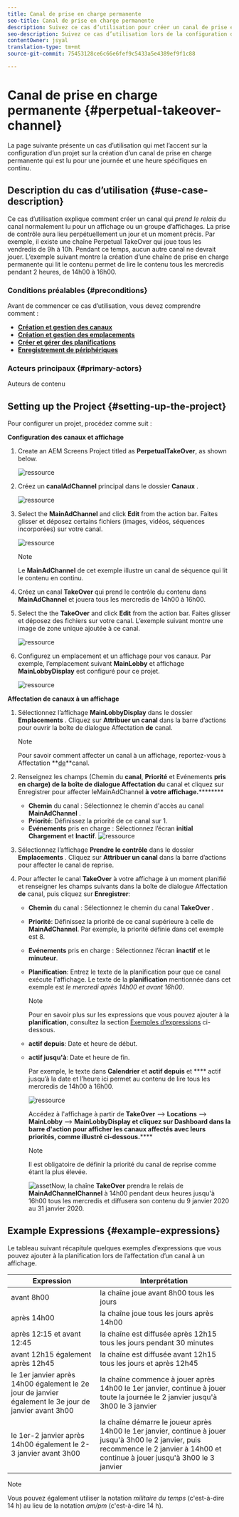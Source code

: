 ```yaml
---
title: Canal de prise en charge permanente
seo-title: Canal de prise en charge permanente
description: Suivez ce cas d’utilisation pour créer un canal de prise en charge permanente.
seo-description: Suivez ce cas d’utilisation lors de la configuration d’un projet qui crée un canal de prise en charge permanente qui est lu pour une journée et une heure spécifiques en continu.
contentOwner: jsyal
translation-type: tm+mt
source-git-commit: 75453128ce6c66e6fef9c5433a5e4389ef9f1c88

---
```



# Canal de prise en charge permanente {#perpetual-takeover-channel}

La page suivante présente un cas d’utilisation qui met l’accent sur la configuration d’un projet sur la création d’un canal de prise en charge permanente qui est lu pour une journée et une heure spécifiques en continu.

## Description du cas d’utilisation {#use-case-description}

Ce cas d’utilisation explique comment créer un canal qui *prend le relais* du canal normalement lu pour un affichage ou un groupe d’affichages. La prise de contrôle aura lieu perpétuellement un jour et un moment précis.
Par exemple, il existe une chaîne Perpetual TakeOver qui joue tous les vendredis de 9h à 10h. Pendant ce temps, aucun autre canal ne devrait jouer. L’exemple suivant montre la création d’une chaîne de prise en charge permanente qui lit le contenu permet de lire le contenu tous les mercredis pendant 2 heures, de 14h00 à 16h00.

### Conditions préalables {#preconditions}

Avant de commencer ce cas d’utilisation, vous devez comprendre comment :

* **[Création et gestion des canaux](managing-channels.md)**
* **[Création et gestion des emplacements](managing-locations.md)**
* **[Créer et gérer des planifications](managing-schedules.md)**
* **[Enregistrement de périphériques](device-registration.md)**

### Acteurs principaux {#primary-actors}

Auteurs de contenu

## Setting up the Project {#setting-up-the-project}

Pour configurer un projet, procédez comme suit :

**Configuration des canaux et affichage**

1. Create an AEM Screens Project titled as **PerpetualTakeOver**, as shown below.

   ![ressource](assets/p_usecase1.png)

1. Créez un **canalAdChannel** principal dans le dossier **Canaux** .

   ![ressource](assets/p_usecase2.png)

1. Select the **MainAdChannel** and click **Edit** from the action bar. Faites glisser et déposez certains fichiers (images, vidéos, séquences incorporées) sur votre canal.

   ![ressource](assets/p_usecase3.png)


   >[!NOTE]
   >Le **MainAdChannel** de cet exemple illustre un canal de séquence qui lit le contenu en continu.

1. Créez un canal **TakeOver** qui prend le contrôle du contenu dans **MainAdChannel** et jouera tous les mercredis de 14h00 à 16h00.

1. Select the the **TakeOver** and click **Edit** from the action bar. Faites glisser et déposez des fichiers sur votre canal. L’exemple suivant montre une image de zone unique ajoutée à ce canal.

   ![ressource](assets/p_usecase4.png)

1. Configurez un emplacement et un affichage pour vos canaux. Par exemple, l’emplacement suivant **MainLobby** et affichage **MainLobbyDisplay** est configuré pour ce projet.

   ![ressource](assets/p_usecase5.png)

**Affectation de canaux à un affichage**

1. Sélectionnez l’affichage **MainLobbyDisplay** dans le dossier **Emplacements** . Cliquez sur **Attribuer un canal** dans la barre d’actions pour ouvrir la boîte de dialogue Affectation **de** canal.

   >[!NOTE]
   >Pour savoir comment affecter un canal à un affichage, reportez-vous à Affectation **[de](channel-assignment.md)**canal.

1. Renseignez les champs (Chemin du **canal**, **Priorité** et Evénements **pris en charge) de la boîte de dialogue Affectation du** canal et cliquez sur Enregistrer pour affecter leMainAdChannel **à votre affichage.**********

   * **Chemin** du canal : Sélectionnez le chemin d&#39;accès au canal **MainAdChannel** .
   * **Priorité**: Définissez la priorité de ce canal sur 1.
   * **Evénements** pris en charge : Sélectionnez l’écran **initial Chargement** et **Inactif**.
   ![ressource](assets/p_usecase6.png)

1. Sélectionnez l’affichage **Prendre le contrôle** dans le dossier **Emplacements** . Cliquez sur **Attribuer un canal** dans la barre d’actions pour affecter le canal de reprise.

1. Pour affecter le canal **TakeOver** à votre affichage à un moment planifié et renseigner les champs suivants dans la boîte de dialogue Affectation **de** canal, puis cliquez sur **Enregistrer**:

   * **Chemin** du canal : Sélectionnez le chemin du canal **TakeOver** .
   * **Priorité**: Définissez la priorité de ce canal supérieure à celle de **MainAdChannel**. Par exemple, la priorité définie dans cet exemple est 8.
   * **Evénements** pris en charge : Sélectionnez l’écran **inactif** et le **minuteur**.
   * **Planification**: Entrez le texte de la planification pour que ce canal exécute l&#39;affichage. Le texte de la **planification** mentionnée dans cet exemple est *le mercredi après 14h00 et avant 16h00*.
      >[!NOTE]
      >Pour en savoir plus sur les expressions que vous pouvez ajouter à la **planification**, consultez la section [Exemples d’expressions](#example-expressions) ci-dessous.
   * **actif depuis**: Date et heure de début.
   * **actif jusqu&#39;à**: Date et heure de fin.

      Par exemple, le texte dans **Calendrier** et **actif depuis** et **** actif jusqu’à la date et l’heure ici permet au contenu de lire tous les mercredis de 14h00 à 16h00.


      ![ressource](assets/p_usecase7.png)

      Accédez à l&#39;affichage à partir de **TakeOver** —> **Locations** —> **MainLobby** —> **MainLobbyDisplay et cliquez sur Dashboard dans la barre d&#39;action pour afficher les canaux affectés avec leurs priorités, comme illustré ci-dessous.******

      >[!NOTE]
      >Il est obligatoire de définir la priorité du canal de reprise comme étant la plus élevée.

      ![asset](assets/p_usecase8.png)Now, la chaîne **TakeOver** prendra le relais de **MainAdChannelChannel** à 14h00 pendant deux heures jusqu&#39;à 16h00 tous les mercredis et diffusera son contenu du 9 janvier 2020 au 31 janvier 2020.

## Example Expressions {#example-expressions}

Le tableau suivant récapitule quelques exemples d’expressions que vous pouvez ajouter à la planification lors de l’affectation d’un canal à un affichage.

| **Expression** | **Interprétation** |
|---|---|
| avant 8h00 | la chaîne joue avant 8h00 tous les jours |
| après 14h00 | la chaîne joue tous les jours après 14h00 |
| après 12:15 et avant 12:45 | la chaîne est diffusée après 12h15 tous les jours pendant 30 minutes |
| avant 12h15 également après 12h45 | la chaîne est diffusée avant 12h15 tous les jours et après 12h45 |
| le 1er janvier après 14h00 également le 2e jour de janvier également le 3e jour de janvier avant 3h00 | la chaîne commence à jouer après 14h00 le 1er janvier, continue à jouer toute la journée le 2 janvier jusqu&#39;à 3h00 le 3 janvier |
| le 1er-2 janvier après 14h00 également le 2-3 janvier avant 3h00 | la chaîne démarre le joueur après 14h00 le 1er janvier, continue à jouer jusqu&#39;à 3h00 le 2 janvier, puis recommence le 2 janvier à 14h00 et continue à jouer jusqu&#39;à 3h00 le 3 janvier |

>[!NOTE]
>Vous pouvez également utiliser la notation _militaire du temps_ (c&#39;est-à-dire 14 h) au lieu de la notation *am/pm* (c&#39;est-à-dire 14 h).
